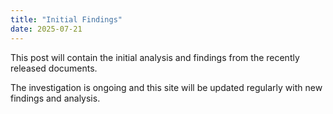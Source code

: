 ```yaml
---
title: "Initial Findings"
date: 2025-07-21
---
```


This post will contain the initial analysis and findings from the recently released documents.

The investigation is ongoing and this site will be updated regularly with new findings and analysis.